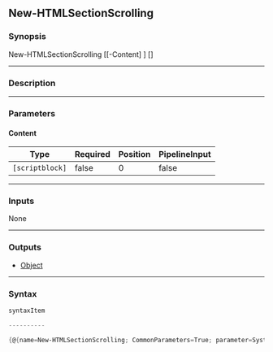New-HTMLSectionScrolling
------------------------

### Synopsis

New-HTMLSectionScrolling [[-Content] <scriptblock>] [<CommonParameters>]

---

### Description

---

### Parameters
#### **Content**

|Type           |Required|Position|PipelineInput|
|---------------|--------|--------|-------------|
|`[scriptblock]`|false   |0       |false        |

---

### Inputs
None

---

### Outputs
* [Object](https://learn.microsoft.com/en-us/dotnet/api/System.Object)

---

### Syntax
```PowerShell
syntaxItem
```
```PowerShell
----------
```
```PowerShell
{@{name=New-HTMLSectionScrolling; CommonParameters=True; parameter=System.Object[]}}
```
